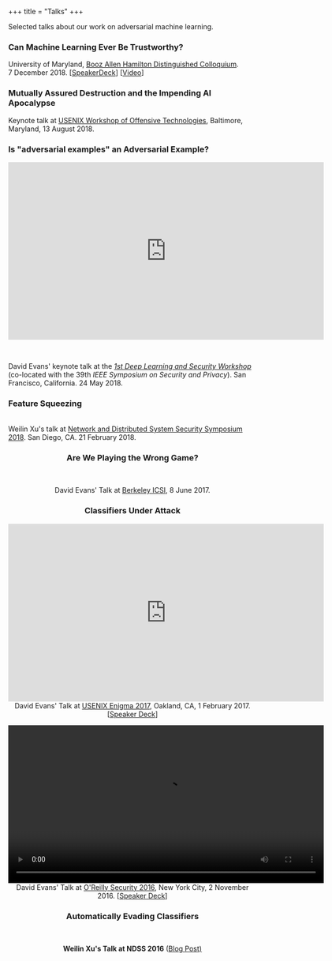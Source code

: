 +++
title = "Talks"
+++

Selected talks about our work on adversarial machine learning.


### Can Machine Learning Ever Be Trustworthy?

University of Maryland, <a  href="https://ece.umd.edu/events/distinguished-colloquium-series">Booz Allen Hamilton Distinguished Colloquium</a>. 7&nbsp;December 2018. [<a  href="https://speakerdeck.com/evansuva/can-machine-learning-ever-be-trustworthy">SpeakerDeck</a>]
    [<a
    href="https://vid.umd.edu/detsmediasite/Play/e8009558850944bfb2cac477f8d741711d?catalog=74740199-303c-49a2-9025-2dee0a195650">Video</a>]

### Mutually Assured Destruction and the Impending AI Apocalypse

<center>
<p><script async class="speakerdeck-embed" data-id="5f72d8151bae4c5a9bb54ab33372f125" data-ratio="1.77777777777778" src="//speakerdeck.com/assets/embed.js" width="650"></script></p>
</center>
				
Keynote talk at <a href="https://www.usenix.org/conference/woot18/workshop-program">USENIX Workshop of Offensive Technologies</a>, Baltimore, Maryland, 13 August 2018.

### Is "adversarial examples" an Adversarial Example?

<center>
<iframe width="640" height="360" src="https://www.youtube-nocookie.com/embed/sFhD6ABghf8?rel=0" frameborder="0" allow="autoplay; encrypted-media" allowfullscreen></iframe><br>
</p>
<p>
<script async class="speakerdeck-embed"
	data-id="9d2c5bf9b3444a8a992762f5cd6ea7fe"
	data-ratio="1.77777777777778" src="//speakerdeck.com/assets/embed.js"></script>
</center><br>

David Evans' keynote talk at the <a href="https://www.ieee-security.org/TC/SPW2018/DLS/#"><em>1st Deep Learning and Security Workshop</em></a> (co-located with the 39th <em>IEEE Symposium on Security and Privacy</em>). San Francisco, California. 24 May 2018.

### Feature Squeezing

<center>
<script async class="speakerdeck-embed" data-id="cdfcf454436240e4ab1a6c4d594e5c7a" data-ratio="1.77777777777778" src="//speakerdeck.com/assets/embed.js"></script>
</center><br>
Weilin Xu's talk at <a href="http://www.ndss-symposium.org/ndss2018/">Network and Distributed System Security Symposium 2018</a>. San Diego, CA. 21 February 2018.
<center>

### Are We Playing the Wrong Game?

<script async class="speakerdeck-embed" data-id="450d6c5f23dd452b8504ac4b8c1bbf84" data-ratio="1.77777777777778" src="//speakerdeck.com/assets/embed.js"></script><br>
David Evans' Talk at <a href="https://www.icsi.berkeley.edu/icsi/events/2017/06/adversarial-machine-learning">Berkeley ICSI</a>, 8 June 2017.

### Classifiers Under Attack

<iframe width="640" height="360" src="https://www.youtube.com/embed/XYJamxDROOs" frameborder="0" allowfullscreen align="center"></iframe><br>
David Evans' Talk at <a href="https://www.usenix.org/conference/enigma2017/conference-program/presentation/evans">USENIX Enigma 2017</a>, Oakland, CA, 1 February 2017. [<A href="https://speakerdeck.com/evansuva/classifiers-under-attack-1">Speaker Deck</a>]</br>
 </p>

<p>
<video width="640" source src="https://www.cs.virginia.edu/evans/talks/oreilly.mp4" type="video/mp4">
</video><br>
David Evans' Talk at <a href="http://conferences.oreilly.com/security/network-data-security-ny/public/schedule/detail/53176">O'Reilly Security 2016</a>, New York City, 2 November 2016. [<a href="https://speakerdeck.com/evansuva/classifiers-under-attack">Speaker Deck</a>]<br>
</p>

### Automatically Evading Classifiers
 
<script async class="speakerdeck-embed" data-id="0a82f51fd6534cdbb58f3df1bcbc004f" data-ratio="1.77777777777778" src="//speakerdeck.com/assets/embed.js"></script><br>
<b>Weilin Xu's Talk at NDSS 2016</b> (<a href="http://www.jeffersonswheel.org/2016/ndss-talk-automatically-evading-classifiers-including-gmails">Blog Post)</a>


